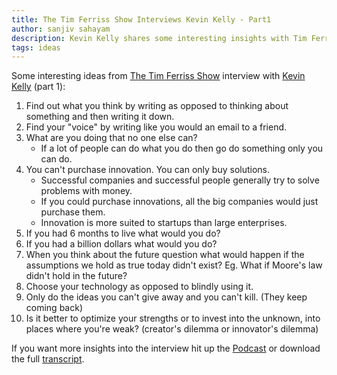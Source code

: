 ```yaml
---
title: The Tim Ferriss Show Interviews Kevin Kelly - Part1
author: sanjiv sahayam
description: Kevin Kelly shares some interesting insights with Tim Ferriss in part 1 of this Podcast.
tags: ideas
---
```


Some interesting ideas from [The Tim Ferriss Show](http://fourhourworkweek.com/blog) interview with [Kevin Kelly](http://kk.org) (part 1):

1. Find out what you think by writing as opposed to thinking about something and then writing it down.
2. Find your "voice" by writing like you would an email to a friend.
3. What are you doing that no one else can?
    - If a lot of people can do what you do then go do something only you can do.
4. You can't purchase innovation. You can only buy solutions.
    - Successful companies and successful people generally try to solve problems with money.
    - If you could purchase innovations, all the big companies would just purchase them.
    - Innovation is more suited to startups than large enterprises.
5. If you had 6 months to live what would you do?
6. If you had a billion dollars what would you do?
7. When you think about the future question what would happen if the assumptions we hold as true today didn't exist? Eg. What if Moore's law didn't hold in the future?
8. Choose your technology as opposed to blindly using it.
9. Only do the ideas you can't give away and you can't kill. (They keep coming back)
10. Is it better to optimize your strengths or to invest into the unknown, into places where you're weak? (creator's dilemma or innovator's dilemma)

If you want more insights into the interview hit up the [Podcast](http://fourhourworkweek.com/2014/08/29/kevin-kelly) or download the full [transcript](https://fhww.files.wordpress.com/2014/08/kevinkelly-timferrissshowtranscript.docx).